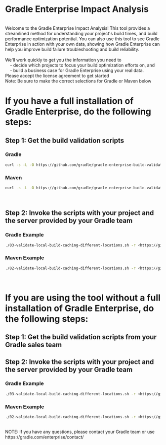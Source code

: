 # Gradle Enterprise Impact Analysis
<br>
Welcome to the Gradle Enterprise Impact Analysis! This tool provides a streamlined method for understanding your project's build times, and build performance optimization potential. You can also use this tool to see Gradle Enterprise in action with your own data, showing how Gradle Enterprise can help you improve build failure troubleshooting and build reliability. 
<br><br>
We'll work quickly to get you the information you need to <br>
&nbsp;&nbsp;&nbsp;   - decide which projects to focus your build optimization efforts on, and <br>
&nbsp;&nbsp;&nbsp;   - build a business case for Gradle Enterprise using your real data.
<br>
Please accept the license agreement to get started
<br>
Note: Be sure to make the correct selections for Gradle or Maven below
<br>

# If you have a full installation of Gradle Enterprise, do the following steps:

## Step 1: Get the build validation scripts

### Gradle
```bash
curl -s -L -O https://github.com/gradle/gradle-enterprise-build-validation-scripts/releases/download/v2.3.5/gradle-enterprise-gradle-build-validation-2.3.5.zip && unzip -q -o gradle-enterprise-gradle-build-validation-2.3.5.zip
```
### Maven
```bash 
curl -s -L -O https://github.com/gradle/gradle-enterprise-build-validation-scripts/releases/download/v2.3.5/gradle-enterprise-maven-build-validation-2.3.5.zip && unzip -q -o gradle-enterprise-maven-build-validation-2.3.5.zip
```
<br>

## Step 2: Invoke the scripts with your project and the server provided by your Gradle team

### Gradle Example
```bash
./03-validate-local-build-caching-different-locations.sh -r <https://github.com/path/to/your/project OR file:///path/to/your/project> -t build -e -s https://<hostname>.gradle-enterprise.cloud
```

### Maven Example
```bash
./02-validate-local-build-caching-different-locations.sh -r <https://github.com/path/to/your/project OR file:///path/to/your/project> -g install -e -s https://byob-devnexus-1.gradle-enterprise.cloud 
```
<br>

# If you are using the tool without a full installation of Gradle Enterprise, do the following steps:

## Step 1: Get the build validation scripts from your Gradle sales team

## Step 2: Invoke the scripts with your project and the server provided by your Gradle team

### Gradle Example
```bash
./03-validate-local-build-caching-different-locations.sh -r <https://github.com/path/to/your/project OR file:///path/to/your/project> -t build -e -s https://<hostname>.gradle-enterprise.cloud
```

### Maven Example
```bash
./02-validate-local-build-caching-different-locations.sh -r <https://github.com/path/to/your/project OR file:///path/to/your/project> -g install -e -s https://byob-devnexus-1.gradle-enterprise.cloud 
```
<br>
NOTE: If you have any questions, please contact your Gradle team or use https://gradle.com/enterprise/contact/
<br>
